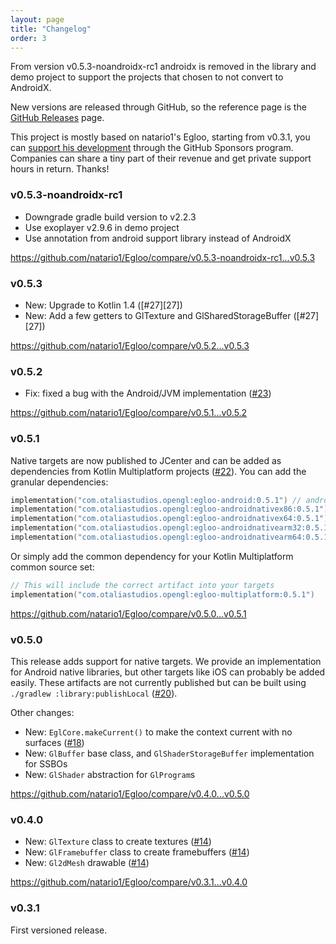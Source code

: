 ```yaml
---
layout: page
title: "Changelog"
order: 3
---
```


From version v0.5.3-noandroidx-rc1  androidx is removed in the library and demo project to support the projects that chosen to not convert to AndroidX.

New versions are released through GitHub, so the reference page is the [GitHub Releases](https://github.com/natario1/Egloo/releases) page.

This project is mostly based on natario1's Egloo, starting from v0.3.1, you can [support his development](https://github.com/sponsors/natario1) through the GitHub Sponsors program. 
Companies can share a tiny part of their revenue and get private support hours in return. Thanks!

### v0.5.3-noandroidx-rc1

- Downgrade gradle build version to v2.2.3
- Use exoplayer v2.9.6 in demo project
- Use annotation from android support library instead of AndroidX

<https://github.com/natario1/Egloo/compare/v0.5.3-noandroidx-rc1...v0.5.3>

### v0.5.3

- New: Upgrade to Kotlin 1.4 ([#27][27])
- New: Add a few getters to GlTexture and GlSharedStorageBuffer ([#27][27])

<https://github.com/natario1/Egloo/compare/v0.5.2...v0.5.3>

### v0.5.2

- Fix: fixed a bug with the Android/JVM implementation ([#23][23])

<https://github.com/natario1/Egloo/compare/v0.5.1...v0.5.2>

### v0.5.1

Native targets are now published to JCenter and can be added as dependencies from Kotlin Multiplatform
projects ([#22][22]). You can add the granular dependencies:

```kotlin
implementation("com.otaliastudios.opengl:egloo-android:0.5.1") // android
implementation("com.otaliastudios.opengl:egloo-androidnativex86:0.5.1") // android native
implementation("com.otaliastudios.opengl:egloo-androidnativex64:0.5.1") // android native
implementation("com.otaliastudios.opengl:egloo-androidnativearm32:0.5.1") // android native
implementation("com.otaliastudios.opengl:egloo-androidnativearm64:0.5.1") // android native
```

Or simply add the common dependency for your Kotlin Multiplatform common source set:

```kotlin
// This will include the correct artifact into your targets
implementation("com.otaliastudios.opengl:egloo-multiplatform:0.5.1")
```

<https://github.com/natario1/Egloo/compare/v0.5.0...v0.5.1>

### v0.5.0

This release adds support for native targets. We provide an implementation for Android native libraries,
but other targets like iOS can probably be added easily. These artifacts are not currently published
but can be built using `./gradlew :library:publishLocal` ([#20][20]).

Other changes:

- New: `EglCore.makeCurrent()` to make the context current with no surfaces ([#18][18])
- New: `GlBuffer` base class, and `GlShaderStorageBuffer` implementation for SSBOs
- New: `GlShader` abstraction for `GlProgram`s

<https://github.com/natario1/Egloo/compare/v0.4.0...v0.5.0>

### v0.4.0

- New: `GlTexture` class to create textures ([#14][14])
- New: `GlFramebuffer` class to create framebuffers ([#14][14])
- New: `Gl2dMesh` drawable ([#14][14])

<https://github.com/natario1/Egloo/compare/v0.3.1...v0.4.0>

### v0.3.1

First versioned release.

[natario1]: https://github.com/natario1

[14]: https://github.com/natario1/Egloo/pull/14
[18]: https://github.com/natario1/Egloo/pull/18
[20]: https://github.com/natario1/Egloo/pull/20
[22]: https://github.com/natario1/Egloo/pull/22
[23]: https://github.com/natario1/Egloo/pull/23
